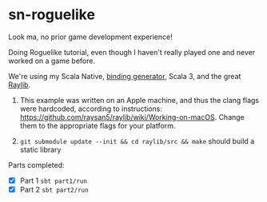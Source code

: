 # sn-roguelike

Look ma, no prior game development experience!

Doing Roguelike tutorial, even though I haven't really played one and never 
worked on a game before.

We're using my Scala Native, [binding generator](https://sn-bindgen.indoorvivants.com), Scala 3,
and the great [Raylib](https://www.raylib.com).


1. This example was written on an Apple machine, and thus the clang flags were hardcoded, according to instructions: https://github.com/raysan5/raylib/wiki/Working-on-macOS. Change them to the appropriate flags for your platform.

2. `git submodule update --init && cd raylib/src && make` should build a static library

Parts completed:


- [x] Part 1 `sbt part1/run`
- [x] Part 2 `sbt part2/run`
